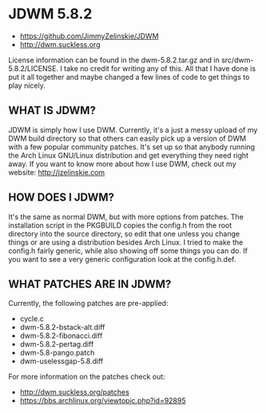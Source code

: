 # JDWM 5.8.2
* https://github.com/JimmyZelinskie/JDWM
* http://dwm.suckless.org

License information can be found in the dwm-5.8.2.tar.gz and in src/dwm-5.8.2/LICENSE.
I take no credit for writing any of this. All that I have done is put it all together and maybe changed a few lines of code to get things to play nicely.

## WHAT IS JDWM?
JDWM is simply how I use DWM. Currently, it's a just a messy upload of my DWM build directory so that others can easily pick up a version of DWM with a few popular community patches. It's set up so that anybody running the Arch Linux GNU/Linux distribution and get everything they need right away.
If you want to know more about how I use DWM, check out my website:
http://jzelinskie.com

## HOW DOES I JDWM?
It's the same as normal DWM, but with more options from patches. The installation script in the PKGBUILD copies the config.h from the root directory into the source directory, so edit that one unless you change things or are using a distribution besides Arch Linux.
I tried to make the config.h fairly generic, while also showing off some things you can do. If you want to see a very generic configuration look at the config.h.def.

## WHAT PATCHES ARE IN JDWM?
Currently, the following patches are pre-applied:

* cycle.c
* dwm-5.8.2-bstack-alt.diff
* dwm-5.8.2-fibonacci.diff
* dwm-5.8.2-pertag.diff
* dwm-5.8-pango.patch
* dwm-uselessgap-5.8.diff

For more information on the patches check out:
* http://dwm.suckless.org/patches
* https://bbs.archlinux.org/viewtopic.php?id=92895
